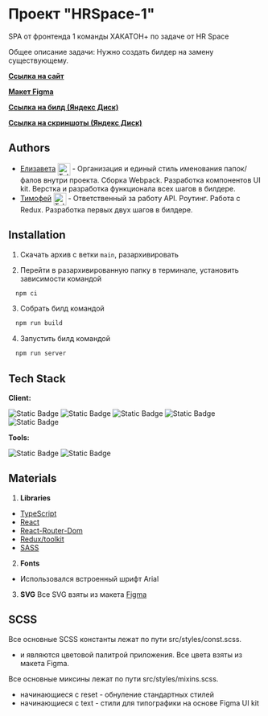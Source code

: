 # Проект "HRSpace-1"

SPA от фронтенда 1 команды ХАКАТОН+ по задаче от HR Space

Общее описание задачи: Нужно создать билдер на замену существующему.

[**Ссылка на сайт**](https://hrspace.sytes.net)

[**Макет Figma**](https://www.figma.com/file/8ITrtxsKsmu0HP9Z5OHDwI/%D0%A5%D0%B0%D0%BA%D0%B0%D1%82%D0%BE%D0%BD%2FHRSpace%2F%D0%9A%D0%BE%D0%BC%D0%B0%D0%BD%D0%B4%D0%B0-1?type=design&node-id=11%3A986&mode=design&t=YD2OYTn5p0pkl8NI-1)

[**Ссылка на билд (Яндекс Диск)**](https://disk.yandex.ru/d/NsM41KUFOeSkew)

[**Ссылка на скриншоты (Яндекс Диск)**](https://disk.yandex.ru/d/UPWaK4SquyiRNQ)

## Authors

- [Елизавета](https://github.com/lizananeva) [<span><img src="https://cdn-icons-png.flaticon.com/128/906/906377.png" height="25" align="center" alt="Telegram" title="Telegram" style="right" /></span>](https://t.me/lizananeva) - Организация и единый стиль именования папок/фалов внутри проекта. Сборка Webpack. Разработка компонентов UI kit. Верстка и разработка функционала всех шагов в билдере.
- [Тимофей](https://github.com/Timon27M) [<span><img src="https://cdn-icons-png.flaticon.com/128/906/906377.png" height="25" align="center" alt="Telegram" title="Telegram" style="right" /></span>](https://t.me/Tima2772) - Ответственный за работу API. Роутинг. Работа с Redux. Разработка первых двух шагов в билдере.

## Installation

1. Скачать архив с ветки `main`, разархивировать

2. Перейти в разархивированную папку в терминале, установить зависимости командой

```bash
  npm ci
```

3. Собрать билд командой

```bash
  npm run build
```

4. Запустить билд командой

```bash
  npm run server
```

## Tech Stack

**Client:**

![Static Badge](https://img.shields.io/badge/React-black?style=for-the-badge&logo=React)
![Static Badge](https://img.shields.io/badge/TypeScript-%232F74C0?style=for-the-badge&logo=TypeScript&logoColor=%23fff)
![Static Badge](https://img.shields.io/badge/Redux%2Ftoolkit-%237248B6?style=for-the-badge&logo=Redux&logoColor=%23fff)
![Static Badge](https://img.shields.io/badge/SCSS-%23C76395?style=for-the-badge&logo=SASS&logoColor=%23fff)
![Static Badge](https://img.shields.io/badge/HTML-gray?style=for-the-badge&logo=HTML5)

**Tools:**

![Static Badge](https://img.shields.io/badge/Git-black?style=for-the-badge&logo=Git&logoColor=%23fff&color=%23E84E31)
![Static Badge](https://img.shields.io/badge/Webpack-%2391CDF1?style=for-the-badge&logo=Webpack&logoColor=%23fff)

## Materials

1. **Libraries**

- [TypeScript](https://www.npmjs.com/package/typescript)
- [React](https://react.dev/)
- [React-Router-Dom](https://www.npmjs.com/package/react-router-dom)
- [Redux/toolkit](https://redux-toolkit.js.org/)
- [SASS](https://www.npmjs.com/package/sass)

2. **Fonts**

- Использовался встроенный шрифт Arial

3. **SVG**
   Все SVG взяты из макета [Figma](https://www.figma.com/file/8ITrtxsKsmu0HP9Z5OHDwI/%D0%A5%D0%B0%D0%BA%D0%B0%D1%82%D0%BE%D0%BD%2FHRSpace%2F%D0%9A%D0%BE%D0%BC%D0%B0%D0%BD%D0%B4%D0%B0-1?type=design&node-id=11%3A986&mode=design&t=YD2OYTn5p0pkl8NI-1)

## SCSS

Все основные SCSS константы лежат по пути src/styles/const.scss.

- и являются цветовой палитрой приложения. Все цвета взяты из макета Figma.

Все основные миксины лежат по пути src/styles/mixins.scss.

- начинающиеся с reset - обнуление стандартных стилей
- начинающиеся с text - стили для типографики на основе Figma UI kit
